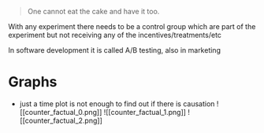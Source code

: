 > One cannot eat the cake and have it too.

With any experiment there needs to be a control group which are part of the experiment but not receiving any of the incentives/treatments/etc

In software development it is called A/B testing, also in marketing

# Graphs
- just a time plot is not enough to find out if there is causation
![[counter_factual_0.png]]
![[counter_factual_1.png]]
![[counter_factual_2.png]]